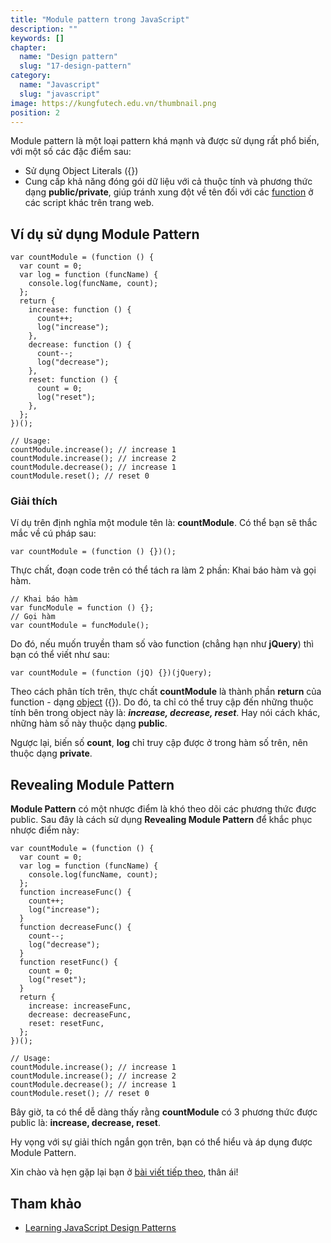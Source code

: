 ```yaml
---
title: "Module pattern trong JavaScript"
description: ""
keywords: []
chapter:
  name: "Design pattern"
  slug: "17-design-pattern"
category:
  name: "Javascript"
  slug: "javascript"
image: https://kungfutech.edu.vn/thumbnail.png
position: 2
---
```


Module pattern là một loại pattern khá mạnh và được sử dụng rất phổ biến, với một số các đặc điểm sau:

- Sử dụng Object Literals ({})
- Cung cấp khả năng đóng gói dữ liệu với cả thuộc tính và phương thức dạng **public/private**, giúp tránh xung đột về tên đối với các [function](/bai-viet/javascript/ham-trong-javascript) ở các script khác trên trang web.

## Ví dụ sử dụng Module Pattern

    var countModule = (function () {
      var count = 0;
      var log = function (funcName) {
        console.log(funcName, count);
      };
      return {
        increase: function () {
          count++;
          log("increase");
        },
        decrease: function () {
          count--;
          log("decrease");
        },
        reset: function () {
          count = 0;
          log("reset");
        },
      };
    })();

    // Usage:
    countModule.increase(); // increase 1
    countModule.increase(); // increase 2
    countModule.decrease(); // increase 1
    countModule.reset(); // reset 0

### Giải thích

Ví dụ trên định nghĩa một module tên là: **countModule**. Có thể bạn sẽ thắc mắc về cú pháp sau:

    var countModule = (function () {})();

Thực chất, đoạn code trên có thể tách ra làm 2 phần: Khai báo hàm và gọi hàm.

    // Khai báo hàm
    var funcModule = function () {};
    // Gọi hàm
    var countModule = funcModule();

Do đó, nếu muốn truyền tham số vào function (chẳng hạn như **jQuery**) thì bạn có thể viết như sau:

    var countModule = (function (jQ) {})(jQuery);

Theo cách phân tích trên, thực chất **countModule** là thành phần **return** của function - dạng [object](/object-la-gi-object-trong-javascript/) ({}). Do đó, ta chỉ có thể truy cập đến những thuộc tính bên trong object này là: **_increase, decrease, reset_**. Hay nói cách khác, những hàm số này thuộc dạng **public**.

Ngược lại, biến số **count**, **log** chỉ truy cập được ở trong hàm số trên, nên thuộc dạng **private**.

## Revealing Module Pattern

**Module Pattern** có một nhược điểm là khó theo dõi các phương thức được public. Sau đây là cách sử dụng **Revealing Module Pattern** để khắc phục nhược điểm này:

    var countModule = (function () {
      var count = 0;
      var log = function (funcName) {
        console.log(funcName, count);
      };
      function increaseFunc() {
        count++;
        log("increase");
      }
      function decreaseFunc() {
        count--;
        log("decrease");
      }
      function resetFunc() {
        count = 0;
        log("reset");
      }
      return {
        increase: increaseFunc,
        decrease: decreaseFunc,
        reset: resetFunc,
      };
    })();

    // Usage:
    countModule.increase(); // increase 1
    countModule.increase(); // increase 2
    countModule.decrease(); // increase 1
    countModule.reset(); // reset 0

Bây giờ, ta có thể dễ dàng thấy rằng **countModule** có 3 phương thức được public là: **increase, decrease, reset**.

Hy vọng với sự giải thích ngắn gọn trên, bạn có thể hiểu và áp dụng được Module Pattern.

Xin chào và hẹn gặp lại bạn ở [bài viết tiếp theo](/js-pattern-3-singleton-pattern/), thân ái!

## Tham khảo

- [Learning JavaScript Design Patterns](https://addyosmani.com/resources/essentialjsdesignpatterns/book/#modulepatternjavascript)
